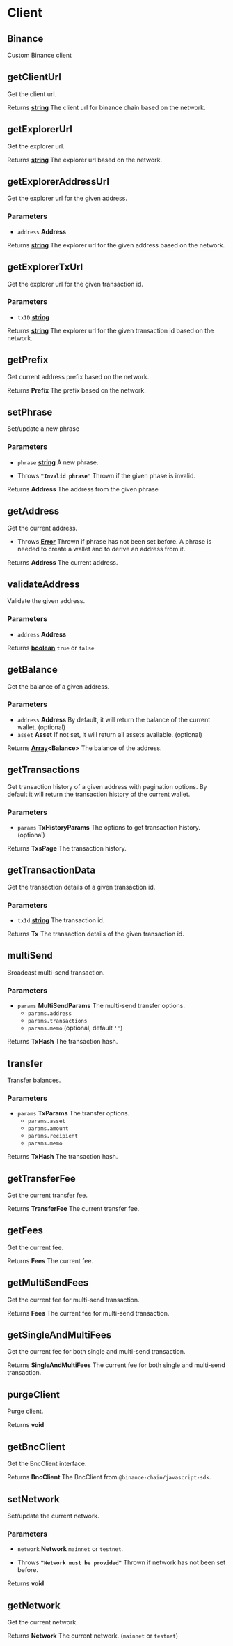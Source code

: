 # Client

<!-- Generated by documentation.js. Update this documentation by updating the source code. -->

## Binance

Custom Binance client

## getClientUrl

Get the client url.

Returns **[string][1]** The client url for binance chain based on the network.

## getExplorerUrl

Get the explorer url.

Returns **[string][1]** The explorer url based on the network.

## getExplorerAddressUrl

Get the explorer url for the given address.

### Parameters

-   `address` **Address** 

Returns **[string][1]** The explorer url for the given address based on the network.

## getExplorerTxUrl

Get the explorer url for the given transaction id.

### Parameters

-   `txID` **[string][1]** 

Returns **[string][1]** The explorer url for the given transaction id based on the network.

## getPrefix

Get current address prefix based on the network.

Returns **Prefix** The prefix based on the network.

## setPhrase

Set/update a new phrase

### Parameters

-   `phrase` **[string][1]** A new phrase.


-   Throws **`"Invalid phrase"`** Thrown if the given phase is invalid.

Returns **Address** The address from the given phrase

## getAddress

Get the current address.

-   Throws **[Error][2]** Thrown if phrase has not been set before. A phrase is needed to create a wallet and to derive an address from it.

Returns **Address** The current address.

## validateAddress

Validate the given address.

### Parameters

-   `address` **Address** 

Returns **[boolean][3]** `true` or `false`

## getBalance

Get the balance of a given address.

### Parameters

-   `address` **Address** By default, it will return the balance of the current wallet. (optional)
-   `asset` **Asset** If not set, it will return all assets available. (optional)

Returns **[Array][4]&lt;Balance>** The balance of the address.

## getTransactions

Get transaction history of a given address with pagination options.
By default it will return the transaction history of the current wallet.

### Parameters

-   `params` **TxHistoryParams** The options to get transaction history. (optional)

Returns **TxsPage** The transaction history.

## getTransactionData

Get the transaction details of a given transaction id.

### Parameters

-   `txId` **[string][1]** The transaction id.

Returns **Tx** The transaction details of the given transaction id.

## multiSend

Broadcast multi-send transaction.

### Parameters

-   `params` **MultiSendParams** The multi-send transfer options.
    -   `params.address`  
    -   `params.transactions`  
    -   `params.memo`   (optional, default `''`)

Returns **TxHash** The transaction hash.

## transfer

Transfer balances.

### Parameters

-   `params` **TxParams** The transfer options.
    -   `params.asset`  
    -   `params.amount`  
    -   `params.recipient`  
    -   `params.memo`  

Returns **TxHash** The transaction hash.

## getTransferFee

Get the current transfer fee.

Returns **TransferFee** The current transfer fee.

## getFees

Get the current fee.

Returns **Fees** The current fee.

## getMultiSendFees

Get the current fee for multi-send transaction.

Returns **Fees** The current fee for multi-send transaction.

## getSingleAndMultiFees

Get the current fee for both single and multi-send transaction.

Returns **SingleAndMultiFees** The current fee for both single and multi-send transaction.

## purgeClient

Purge client.

Returns **void** 

## getBncClient

Get the BncClient interface.

Returns **BncClient** The BncClient from `@binance-chain/javascript-sdk`.

## setNetwork

Set/update the current network.

### Parameters

-   `network` **Network** `mainnet` or `testnet`.


-   Throws **`"Network must be provided"`** Thrown if network has not been set before.

Returns **void** 

## getNetwork

Get the current network.

Returns **Network** The current network. (`mainnet` or `testnet`)

[1]: https://developer.mozilla.org/docs/Web/JavaScript/Reference/Global_Objects/String

[2]: https://developer.mozilla.org/docs/Web/JavaScript/Reference/Global_Objects/Error

[3]: https://developer.mozilla.org/docs/Web/JavaScript/Reference/Global_Objects/Boolean

[4]: https://developer.mozilla.org/docs/Web/JavaScript/Reference/Global_Objects/Array
